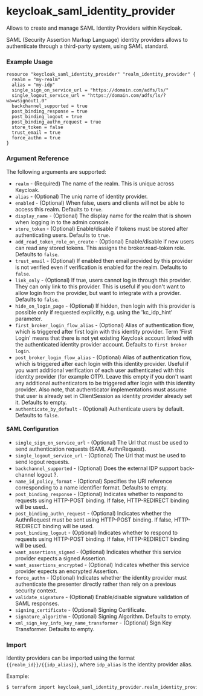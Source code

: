 # keycloak_saml_identity_provider

Allows to create and manage SAML Identity Providers within Keycloak.

SAML (Security Assertion Markup Language) identity providers allows to authenticate through a third-party system, using SAML standard.

### Example Usage

```hcl
resource "keycloak_saml_identity_provider" "realm_identity_provider" {
  realm = "my-realm"
  alias = "my-idp"
  single_sign_on_service_url = "https://domain.com/adfs/ls/"
  single_logout_service_url = "https://domain.com/adfs/ls/?wa=wsignout1.0"
  backchannel_supported = true
  post_binding_response = true
  post_binding_logout = true
  post_binding_authn_request = true
  store_token = false
  trust_email = true
  force_authn = true
}
```

### Argument Reference

The following arguments are supported:

- `realm` - (Required) The name of the realm. This is unique across Keycloak.
- `alias` - (Optional) The uniq name of identity provider.
- `enabled` - (Optional) When false, users and clients will not be able to access this realm. Defaults to `true`.
- `display_name` - (Optional) The display name for the realm that is shown when logging in to the admin console.
- `store_token` - (Optional) Enable/disable if tokens must be stored after authenticating users. Defaults to `true`.
- `add_read_token_role_on_create` - (Optional) Enable/disable if new users can read any stored tokens. This assigns the broker.read-token role. Defaults to `false`.
- `trust_email` - (Optional) If enabled then email provided by this provider is not verified even if verification is enabled for the realm. Defaults to `false`.
- `link_only` - (Optional) If true, users cannot log in through this provider. They can only link to this provider. This is useful if you don't want to allow login from the provider, but want to integrate with a provider. Defaults to `false`.
- `hide_on_login_page` - (Optional) If hidden, then login with this provider is possible only if requested explicitly, e.g. using the 'kc_idp_hint' parameter.
- `first_broker_login_flow_alias` - (Optional) Alias of authentication flow, which is triggered after first login with this identity provider. Term 'First Login' means that there is not yet existing Keycloak account linked with the authenticated identity provider account. Defaults to `first broker login`.
- `post_broker_login_flow_alias` - (Optional) Alias of authentication flow, which is triggered after each login with this identity provider. Useful if you want additional verification of each user authenticated with this identity provider (for example OTP). Leave this empty if you don't want any additional authenticators to be triggered after login with this identity provider. Also note, that authenticator implementations must assume that user is already set in ClientSession as identity provider already set it. Defaults to empty.
- `authenticate_by_default` - (Optional) Authenticate users by default. Defaults to `false`.

#### SAML Configuration

- `single_sign_on_service_url` - (Optional) The Url that must be used to send authentication requests (SAML AuthnRequest).
- `single_logout_service_url` - (Optional) The Url that must be used to send logout requests.
- `backchannel_supported` - (Optional) Does the external IDP support back-channel logout ?.
- `name_id_policy_format` - (Optional) Specifies the URI reference corresponding to a name identifier format. Defaults to empty.
- `post_binding_response` - (Optional) Indicates whether to respond to requests using HTTP-POST binding. If false, HTTP-REDIRECT binding will be used..
- `post_binding_authn_request` - (Optional) Indicates whether the AuthnRequest must be sent using HTTP-POST binding. If false, HTTP-REDIRECT binding will be used.
- `post_binding_logout` - (Optional) Indicates whether to respond to requests using HTTP-POST binding. If false, HTTP-REDIRECT binding will be used.
- `want_assertions_signed` - (Optional) Indicates whether this service provider expects a signed Assertion.
- `want_assertions_encrypted` - (Optional) Indicates whether this service provider expects an encrypted Assertion.
- `force_authn` - (Optional) Indicates whether the identity provider must authenticate the presenter directly rather than rely on a previous security context.
- `validate_signature` - (Optional) Enable/disable signature validation of SAML responses.
- `signing_certificate` - (Optional) Signing Certificate.
- `signature_algorithm` - (Optional) Signing Algorithm. Defaults to empty.
- `xml_sign_key_info_key_name_transformer` - (Optional) Sign Key Transformer. Defaults to empty.

### Import

Identity providers can be imported using the format `{{realm_id}}/{{idp_alias}}`, where `idp_alias` is the identity provider alias.

Example:

```bash
$ terraform import keycloak_saml_identity_provider.realm_identity_provider my-realm/my-idp
```
